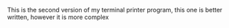 This is the second version of my terminal printer program, this one is better written, however it is more complex

